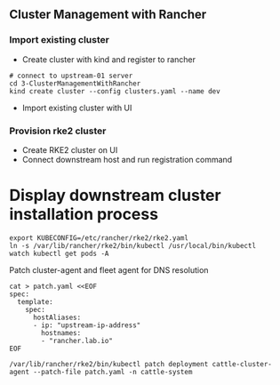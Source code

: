 ## Cluster Management with Rancher

### Import existing cluster

- Create cluster with kind and register to rancher
```
# connect to upstream-01 server
cd 3-ClusterManagementWithRancher
kind create cluster --config clusters.yaml --name dev
```

- Import existing cluster with UI

### Provision rke2 cluster

- Create RKE2 cluster on UI
- Connect downstream host and run registration command

# Display downstream cluster installation process
```
export KUBECONFIG=/etc/rancher/rke2/rke2.yaml
ln -s /var/lib/rancher/rke2/bin/kubectl /usr/local/bin/kubectl
watch kubectl get pods -A
```

Patch cluster-agent and fleet agent for DNS resolution
``````
cat > patch.yaml <<EOF
spec:
  template:
    spec:
      hostAliases:
      - ip: "upstream-ip-address" 
        hostnames: 
        - "rancher.lab.io"
EOF

/var/lib/rancher/rke2/bin/kubectl patch deployment cattle-cluster-agent --patch-file patch.yaml -n cattle-system
``````


